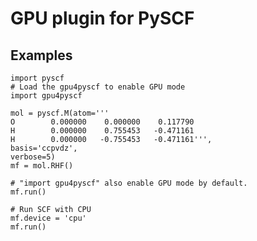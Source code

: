 GPU plugin for PySCF
====================

Examples
--------
```
import pyscf
# Load the gpu4pyscf to enable GPU mode
import gpu4pyscf

mol = pyscf.M(atom='''
O        0.000000    0.000000    0.117790
H        0.000000    0.755453   -0.471161
H        0.000000   -0.755453   -0.471161''',
basis='ccpvdz',
verbose=5)
mf = mol.RHF()

# "import gpu4pyscf" also enable GPU mode by default.
mf.run()

# Run SCF with CPU
mf.device = 'cpu'
mf.run()
```
